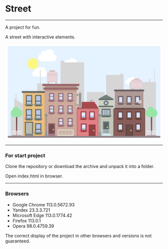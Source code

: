 # Street
____

A project for fun.

A street with interactive elements.

![Street](./demo.png)

____

### For start project

Clone the repository or download the archive and unpack it into a folder.

Open index.html in browser.

____

### Browsers

* Google Chrome 113.0.5672.93
* Yandex 23.3.3.721
* Microsoft Edge 113.0.1774.42
* Firefox 113.0.1
* Opera 98.0.4759.39


The correct display of the project in other browsers and versions is not guaranteed.